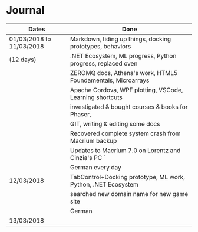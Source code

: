 # Journal

| Dates			            | Done			                                               |
| --------------------------|--------------------------------------------------------------|
| 01/03/2018 to  11/03/2018 | Markdown, tiding up things, docking prototypes, behaviors    |
| (12 days)                 | .NET Ecosystem, ML progress, Python progress, replaced oven  |
|                           | ZEROMQ docs, Athena's work, HTML5 Foundamentals, Microarrays |
|                           | Apache Cordova, WPF plotting, VSCode, Learning shortcuts     |
|                           | investigated & bought courses & books for Phaser,            |
|                           | GIT, writing & editing some docs                             |
|                           | Recovered complete system crash from Macrium backup          |
|                           | Updates to Macrium 7.0 on Lorentz and Cinzia's PC `          |
|                           | German every day                                             |
| 12/03/2018                | TabControl+Docking prototype, ML work, Python, .NET Ecosystem|
|                           | searched new domain name for new game site                   |
|                           | German                                                       |
| 13/03/2018                |     |